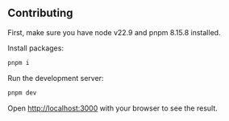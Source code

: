 ## Contributing

First, make sure you have node v22.9 and pnpm 8.15.8 installed. 

Install packages:

```bash
pnpm i
```

Run the development server:

```bash
pnpm dev
```

Open [http://localhost:3000](http://localhost:3000) with your browser to see the result.
